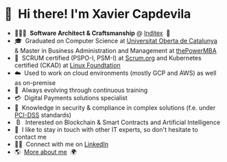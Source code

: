 <!--
**xcapdevila/xcapdevila** is a ✨ _special_ ✨ repository because its `README.md` (this file) appears on your GitHub profile.

Here are some ideas to get you started:

- 🔭 I’m currently working on ...
- 🌱 I’m currently learning ...
- 👯 I’m looking to collaborate on ...
- 🤔 I’m looking for help with ...
- 💬 Ask me about ...
- 📫 How to reach me: ...
- 😄 Pronouns: ...
- ⚡ Fun fact: ...
-->

# 👋 &nbsp;Hi there! I'm Xavier Capdevila

- 👨🏻‍💻&nbsp;&nbsp;__Software Architect & Craftsmanship__ @ [Inditex](https://www.inditex.com/)&nbsp;&nbsp;👔
- 🎓&nbsp;&nbsp;Graduated on Computer Science at [Universitat Oberta de Catalunya](https://estudis.uoc.edu/ca/graus/enginyeria-informatica/presentacio) & Master in Business Administration and Management at [thePowerMBA](https://lt.thepower.education/mba)
- 🏅&nbsp;&nbsp;SCRUM certified (PSPO-I, PSM-I) at [Scrum.org](https://www.scrum.org/) and Kubernetes certified (CKAD) at [Linux Foundtation](https://www.linuxfoundation.org/)
- ☁️&nbsp;&nbsp;Used to work on cloud environments (mostly GCP and AWS) as well as on-premise
- 🌱&nbsp;&nbsp;Always evolving through continuous training
- 💳&nbsp;&nbsp;Digital Payments solutions specialist
- 👮&nbsp;&nbsp;Knowledge in security & compliance in complex solutions (f.e. under [PCI-DSS](https://www.pcisecuritystandards.org/) standards)
- &nbsp;₿&nbsp;&nbsp;&nbsp;Interested on Blockchain & Smart Contracts and Artificial Intelligence
- 💬&nbsp;&nbsp;I like to stay in touch with other IT experts, so don't hesitate to contact me
- 🤝🏻&nbsp;&nbsp;Connect with me on [LinkedIn](https://linkedin.com/in/xcapdevila)
- 🌎&nbsp;&nbsp;[More about me](https://xcapdevila.github.io/)&nbsp;&nbsp;🌍
</br>
